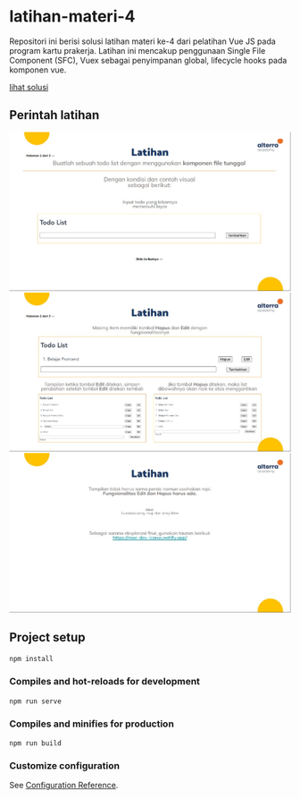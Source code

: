 # latihan-materi-4
Repositori ini berisi solusi latihan materi ke-4 dari pelatihan Vue JS pada program kartu prakerja. Latihan ini mencakup penggunaan Single File Component (SFC), Vuex sebagai penyimpanan global, lifecycle hooks pada komponen vue. 

[lihat solusi](https://nur-m-arief-k.github.io/vuejs-prakerja-lat-4/)

## Perintah latihan
![perintah latihan 1](/task/latihan-1.jpg)
![perintah latihan 2](/task/latihan-2.jpg)
![perintah latihan 3](/task/latihan-3.jpg)

## Project setup
```
npm install
```

### Compiles and hot-reloads for development
```
npm run serve
```

### Compiles and minifies for production
```
npm run build
```

### Customize configuration
See [Configuration Reference](https://cli.vuejs.org/config/).
